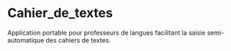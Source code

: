 # Cahier_de_textes
Application portable pour professeurs de langues facilitant la saisie semi-automatique des cahiers de textes.
